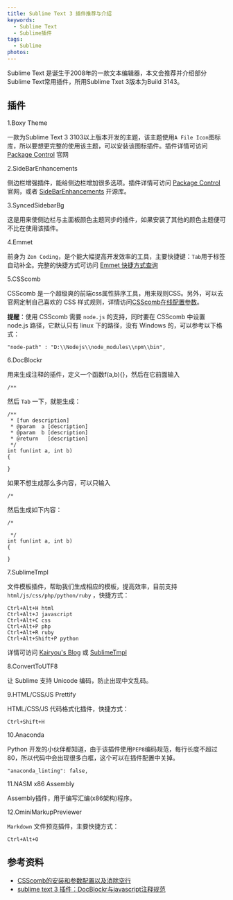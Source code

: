```yaml
---
title: Sublime Text 3 插件推荐与介绍
keywords:
  - Sublime Text
  - Sublime插件
tags:
  - Sublime
photos:
---
```


Sublime Text 是诞生于2008年的一款文本编辑器，本文会推荐并介绍部分Sublime Text常用插件，所用Sublime Txet 3版本为Build 3143。

<!--more-->

## 插件

1.Boxy Theme

一款为Sublime Text 3 3103以上版本开发的主题，该主题使用``A File Icon``图标库，所以要想更完整的使用该主题，可以安装该图标插件。插件详情可访问 [Package Control](https://packagecontrol.io/packages/Boxy%20Theme) 官网

2.SideBarEnhancements

侧边栏增强插件，能给侧边栏增加很多选项。插件详情可访问 [Package Control](https://packagecontrol.io/packages/SideBarEnhancements) 官网，或者 [SideBarEnhancements](https://github.com/titoBouzout/SideBarEnhancements/tree/st3) 开源库。

3.SyncedSidebarBg

这是用来使侧边栏与主面板颜色主题同步的插件，如果安装了其他的颜色主题便可不比在使用该插件。

4.Emmet

前身为 ``Zen Coding``，是个能大幅提高开发效率的工具，主要快捷键：``Tab``用于标签自动补全。完整的快捷方式可访问 [Emmet 快捷方式查询](http://emmet.evget.com/)

5.CSScomb

CSScomb 是一个超级爽的前端css属性排序工具，用来规则CSS。另外，可以去官网定制自己喜欢的 CSS 样式规则，详情访问[CSScomb在线配置参数](http://csscomb.com/config)。

**提醒**：使用 CSScomb 需要 ``node.js`` 的支持，同时要在 CSScomb 中设置 node.js 路径，它默认只有 linux 下的路径，没有 Windows 的，可以参考以下格式：

```
"node-path" : "D:\\Nodejs\\node_modules\\npm\\bin",
```

6.DocBlockr

用来生成注释的插件，定义一个函数f(a,b){}，然后在它前面输入

```
/**
```

然后 ``Tab`` 一下，就能生成：

```
/**
 * [fun description]
 * @param  a [description]
 * @param  b [description]
 * @return   [description]
 */
int fun(int a, int b)
{

}
```

如果不想生成那么多内容，可以只输入

```
/*
```

然后生成如下内容：

```
/*

 */
int fun(int a, int b)
{

}
```

7.SublimeTmpl

文件模板插件，帮助我们生成相应的模板，提高效率，目前支持 ``html/js/css/php/python/ruby`` ，快捷方式：

```
Ctrl+Alt+H html
Ctrl+Alt+J javascript
Ctrl+Alt+C css
Ctrl+Alt+P php
Ctrl+Alt+R ruby
Ctrl+Alt+Shift+P python
```

详情可访问 [Kairyou's Blog](http://www.fantxi.com/blog/archives/sublime-template-engine-sublimetmpl/) 或 [SublimeTmpl](https://github.com/kairyou/SublimeTmpl)

8.ConvertToUTF8

让 Sublime 支持 Unicode 编码，防止出现中文乱码。

9.HTML/CSS/JS Prettify

HTML/CSS/JS 代码格式化插件，快捷方式：

```
Ctrl+Shift+H
```

10.Anaconda

Python 开发的小伙伴都知道，由于该插件使用``PEP8``编码规范，每行长度不超过80，所以代码中会出现很多白框，这个可以在插件配置中关掉。

```
"anaconda_linting": false,
```

11.NASM x86 Assembly

Assembly插件，用于编写汇编(x86架构)程序。

12.OminiMarkupPreviewer

``Markdown`` 文件预览插件，主要快捷方式：

```
Ctrl+Alt+O
```

## 参考资料

- [CSScomb的安装和参数配置以及消除空行](https://segmentfault.com/a/1190000004577644)
- [sublime text 3 插件：DocBlockr与javascript注释规范](http://frontenddev.org/article/sublime-does-text-3-plug-in-docblockr-with-javascript-comments-specification.html)
